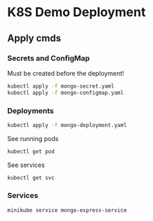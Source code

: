 # K8S Demo Deployment

## Apply cmds

### Secrets and ConfigMap

Must be created before the deployment!

```bash
kubectl apply -f mongo-secret.yaml
kubectl apply -f mongo-configmap.yaml 
```

### Deployments

```bash
kubectl apply -f mongo-deployment.yaml
```

See running pods

```bash
kubectl get pod
```

See services

```bash
kubectl get svc
```

### Services

```bash
minikube service mongo-express-service
```
